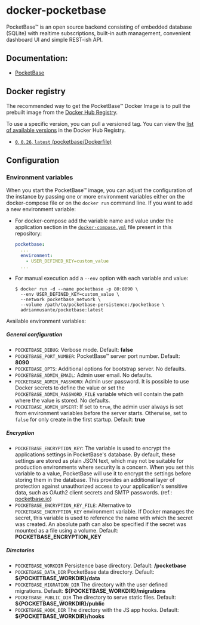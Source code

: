 # docker-pocketbase

PocketBase&trade; is an open source backend consisting of embedded database (SQLite) with realtime subscriptions, built-in auth management, convenient dashboard UI and simple REST-ish API.

## Documentation:

- [PocketBase](https://pocketbase.io/docs)


## Docker registry

The recommended way to get the PocketBase&trade; Docker Image is to pull the prebuilt image from the [Docker Hub Registry](https://hub.docker.com/r/adrianmusante/pocketbase).

To use a specific version, you can pull a versioned tag. You can view the [list of available versions](https://hub.docker.com/r/adrianmusante/pocketbase/tags/) in the Docker Hub Registry.

- [`0`, `0.26`, `latest` (pocketbase/Dockerfile)](https://github.com/adrianmusante/docker-pocketbase/blob/main/pocketbase/Dockerfile)


## Configuration

### Environment variables

When you start the PocketBase&trade; image, you can adjust the configuration of the instance by passing one or more environment variables either on the docker-compose file or on the `docker run` command line. If you want to add a new environment variable:

- For docker-compose add the variable name and value under the application section in the [`docker-compose.yml`](https://github.com/adrianmusante/docker-pocketbase/blob/main/docker-compose.example.yml) file present in this repository:

    ```yaml
    pocketbase:
      ...
      environment:
        - USER_DEFINED_KEY=custom_value
      ...
    ```

- For manual execution add a `--env` option with each variable and value:

    ```console
    $ docker run -d --name pocketbase -p 80:8090 \
      --env USER_DEFINED_KEY=custom_value \
      --network pocketbase_network \
      --volume /path/to/pocketbase-persistence:/pocketbase \
      adrianmusante/pocketbase:latest
    ```

Available environment variables:

##### General configuration

- `POCKETBASE_DEBUG`: Verbose mode. Default: **false**
- `POCKETBASE_PORT_NUMBER`: PocketBase&trade; server port number. Default: **8090**
- `POCKETBASE_OPTS`: Additional options for bootstrap server. No defaults.
- `POCKETBASE_ADMIN_EMAIL`: Admin user email. No defaults.
- `POCKETBASE_ADMIN_PASSWORD`: Admin user password. It is possible to use Docker secrets to define the value or set the `POCKETBASE_ADMIN_PASSWORD_FILE` variable which will contain the path where the value is stored. No defaults.
- `POCKETBASE_ADMIN_UPSERT`: If set to `true`, the admin user always is set from environment variables before the server starts. Otherwise, set to `false` for only create in the first startup. Default: **true**

##### Encryption

- `POCKETBASE_ENCRYPTION_KEY`: The variable is used to encrypt the applications settings in PocketBase's database. By default, these settings are stored as plain JSON text, which may not be suitable for production environments where security is a concern. When you set this variable to a value, PocketBase will use it to encrypt the settings before storing them in the database. This provides an additional layer of protection against unauthorized access to your application's sensitive data, such as OAuth2 client secrets and SMTP passwords. (ref.: [pocketbase.io](https://pocketbase.io/docs/going-to-production/#enable-settings-encryption))
- `POCKETBASE_ENCRYPTION_KEY_FILE`: Alternative to `POCKETBASE_ENCRYPTION_KEY` environment variable. If Docker manages the secret, this variable is used to reference the name with which the secret was created. An absolute path can also be specified if the secret was mounted as a file using a volume. Default: **POCKETBASE_ENCRYPTION_KEY**

##### Directories

- `POCKETBASE_WORKDIR` Persistence base directory. Default: **/pocketbase**
- `POCKETBASE_DATA_DIR` PocketBase data directory. Default: **${POCKETBASE_WORKDIR}/data**
- `POCKETBASE_MIGRATION_DIR` The directory with the user defined migrations. Default: **${POCKETBASE_WORKDIR}/migrations**
- `POCKETBASE_PUBLIC_DIR` The directory to serve static files. Default: **${POCKETBASE_WORKDIR}/public**
- `POCKETBASE_HOOK_DIR` The directory with the JS app hooks. Default: **${POCKETBASE_WORKDIR}/hooks**
